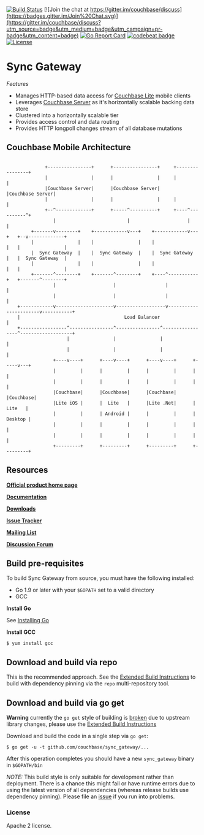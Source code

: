 [![Build Status](http://drone.couchbase.io/api/badges/couchbase/sync_gateway/status.svg)](http://drone.couchbase.io/couchbase/sync_gateway) [![Join the chat at https://gitter.im/couchbase/discuss](https://badges.gitter.im/Join%20Chat.svg)](https://gitter.im/couchbase/discuss?utm_source=badge&utm_medium=badge&utm_campaign=pr-badge&utm_content=badge) [![Go Report Card](https://goreportcard.com/badge/github.com/couchbase/sync_gateway)](https://goreportcard.com/report/github.com/couchbase/sync_gateway) [![codebeat badge](https://codebeat.co/badges/a8fb8053-742a-425b-8e8c-96f1c5bdbd26)](https://codebeat.co/projects/github-com-couchbase-sync_gateway) [![License](https://img.shields.io/badge/License-Apache%202.0-blue.svg)](https://opensource.org/licenses/Apache-2.0)

# Sync Gateway

*Features*

* Manages HTTP-based data access for [Couchbase Lite][COUCHBASE_LITE] mobile clients 
* Leverages [Couchbase Server][COUCHBASE_SERVER] as it's horizontally scalable backing data store
* Clustered into a horizontally scalable tier
* Provides access control and data routing
* Provides HTTP longpoll changes stream of all database mutations

## Couchbase Mobile Architecture



```
                                                                                                                      
              +----------------+      +----------------+     +----------------+                
              |                |      |                |     |                |                
              |Couchbase Server|      |Couchbase Server|     |Couchbase Server|                
              |                |      |                |     |                |                
              +--^-------------+      +-----^----------+     +----^----------^+                
                 |                          |                     |          |                 
         +-------v--------+    +------------v---+    +------------v---+   +--v-------------+   
         |                |    |                |    |                |   |                |   
         |  Sync Gateway  |    |  Sync Gateway  |    |  Sync Gateway  |   |  Sync Gateway  |   
         |                |    |                |    |                |   |                |   
         +-------^--------+    +-------^--------+    +----^-----------+   +-------^--------+   
                 |                     |                  |                       |            
                 |                     |                  |                       |            
    +------------v---------------------v------------------v-----------------------v-----------+
    |                                      Load Balancer                                      |
    +-----------------^----------------^----------------^-----------------^-------------------+
                      |                |                |                 |                    
                      |                |                |                 |                    
                 +----v----+      +----v----+      +----v----+      +-----v---+                
                 |         |      |         |      |         |      |         |                
                 |         |      |         |      |         |      |         |                
                 |Couchbase|      |Couchbase|      |Couchbase|      |Couchbase|                
                 |Lite iOS |      |  Lite   |      |Lite .Net|      |  Lite   |                
                 |         |      | Android |      |         |      | Desktop |                
                 |         |      |         |      |         |      |         |                
                 |         |      |         |      |         |      |         |                
                 +---------+      +---------+      +---------+      +---------+                

```


## Resources

[**Official product home page**](http://www.couchbase.com/mobile)

[**Documentation**](http://developer.couchbase.com/mobile/develop/guides/sync-gateway/index.html)

[**Downloads**](http://www.couchbase.com/download#cb-mobile)

[**Issue Tracker**][ISSUE_TRACKER] 

[**Mailing List**][MAILING_LIST]

[**Discussion Forum**][FORUM]


## Build pre-requisites

To build Sync Gateway from source, you must have the following installed:

* Go 1.9 or later with your `$GOPATH` set to a valid directory 
* GCC

**Install Go**

See [Installing Go](https://golang.org/doc/install)

**Install GCC**

```
$ yum install gcc
```

## Download and build via repo

This is the recommended approach.  See the [Extended Build Instructions](docs/BUILD.md) to build with dependency pinning via the `repo` multi-repository tool.

## Download and build via go get

**Warning** currently the `go get` style of building is [broken](https://github.com/couchbase/sync_gateway/issues/2209) due to upstream library changes, please use the [Extended Build Instructions](docs/BUILD.md)

Download and build the code in a single step via `go get`:

```
$ go get -u -t github.com/couchbase/sync_gateway/...
```

After this operation completes you should have a new `sync_gateway` binary in `$GOPATH/bin`

*NOTE:* This build style is only suitable for development rather than deployment.  There is a chance this might fail or have runtime errors due to using the latest version of all dependencies (whereas release builds use dependency pinning).  Please file an [issue][ISSUE_TRACKER] if you run into problems.

### License

Apache 2 license.


[COUCHBASE_LITE]: https://github.com/couchbase/couchbase-lite-ios
[COUCHDB]: http://couchdb.apache.org
[COUCHDB_API]: http://wiki.apache.org/couchdb/Complete_HTTP_API_Reference
[COUCHBASE_SERVER]: http://www.couchbase.com/couchbase-server/overview
[WALRUS]: https://github.com/couchbaselabs/walrus
[HTTPIE]: http://httpie.org
[MAILING_LIST]: https://groups.google.com/forum/?fromgroups#!forum/mobile-couchbase
[FORUM]: http://forums.couchbase.com
[ISSUE_TRACKER]: https://github.com/couchbase/sync_gateway/issues?state=open
[MAC_STABLE_BUILD]: http://cbfs-ext.hq.couchbase.com/mobile/SyncGateway/SyncGateway-Mac.zip

